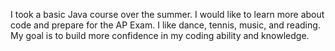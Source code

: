 I took a basic Java course over the summer. 
I would like to learn more about code and prepare for the AP Exam.
I like dance, tennis, music, and reading.
My goal is to build more confidence in my coding ability and knowledge.
